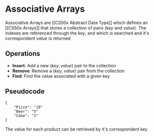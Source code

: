 # Associative Arrays
Associative Arrays are [[CS50x Abstract Data Type]] which defines an [[CS50x Arrays]] that stores a collection of pairs (*key* and *value*).
The indexes are referenced through the *key*, and which is searched and it's correspondent *value* is returned

## Operations
- **Insert**: Add a new ($key, value$) pair to the collection
- **Remove**: Remove a ($key, value$) pair from the collection
- **Find**: Find the value associated with a given key

## Pseudocode
```
{
    "Pizza": "10"
    "Beer": "5"
    "Coke": "2"
}
```
The value for each product can be retrieved by it's correspondent key
